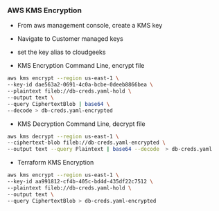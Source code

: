 ### AWS KMS Encryption

- From aws management console, create a KMS key
- Navigate to Customer managed keys
- set the key alias to cloudgeeks

- KMS Encryption Command Line, encrypt file
```bash
aws kms encrypt --region us-east-1 \
--key-id dae563a2-0691-4c0a-bcbe-0deeb8866bea \
--plaintext fileb://db-creds.yaml-hold \
--output text \
--query CiphertextBlob | base64 \
--decode > db-creds.yaml-encrypted
```

- KMS Decryption Command Line, decrypt file
```bash
aws kms decrypt --region us-east-1 \
--ciphertext-blob fileb://db-creds.yaml-encrypted \
--output text --query Plaintext | base64 --decode  > db-creds.yaml
```

- Terraform KMS Encryption
```bash
aws kms encrypt --region us-east-1 \
--key-id aa991812-cf4b-405c-bd4d-435df22c7512 \
--plaintext fileb://db-creds.yaml-hold \
--output text \
--query CiphertextBlob > db-creds.yaml-encrypted
```